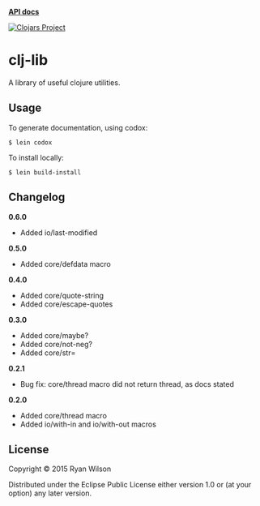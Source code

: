 **[API docs](http://rwilson.github.io/clj-lib/)**

[![Clojars Project](http://clojars.org/rwilson/clj-lib/latest-version.svg)](http://clojars.org/rwilson/clj-lib)

# clj-lib

A library of useful clojure utilities.

## Usage

To generate documentation, using codox:
```
$ lein codox
```

To install locally:
```
$ lein build-install
```

## Changelog

**0.6.0**
* Added io/last-modified 

**0.5.0**
* Added core/defdata macro

**0.4.0**
* Added core/quote-string
* Added core/escape-quotes

**0.3.0**
* Added core/maybe?
* Added core/not-neg?
* Added core/str=

**0.2.1**
* Bug fix: core/thread macro did not return thread, as docs stated 

**0.2.0** 
* Added core/thread macro 
* Added io/with-in and io/with-out macros

## License

Copyright © 2015 Ryan Wilson

Distributed under the Eclipse Public License either version 1.0 or (at
your option) any later version.
